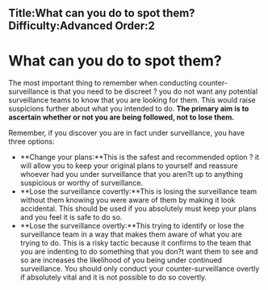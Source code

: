 Title:What can you do to spot them?
Difficulty:Advanced
Order:2
---
# What can you do to spot them?

The most important thing to remember when conducting counter-surveillance is that you need to be discreet ? you do not want any potential surveillance teams to know that you are looking for them. This would raise suspicions further about what you intended to do. **The primary aim is to ascertain whether or not you are being followed, not to lose them.** 

Remember, if you discover you are in fact under surveillance, you have three options:

*   **Change your plans:**This is the safest and recommended option ? it will allow you to keep your original plans to yourself and reassure whoever had you under surveillance that you aren?t up to anything suspicious or worthy of surveillance.
*   **Lose the surveillance covertly:**This is losing the surveillance team without them knowing you were aware of them by making it look accidental. This should be used if you absolutely must keep your plans and you feel it is safe to do so.
*   **Lose the surveillance overtly:**This trying to identify or lose the surveillance team in a way that makes them aware of what you are trying to do. This is a risky tactic because it confirms to the team that you are indenting to do something that you don?t want them to see and so are increases the likelihood of you being under continued surveillance. You should only conduct your counter-surveillance overtly if absolutely vital and it is not possible to do so covertly.